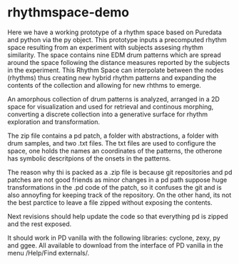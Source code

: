 # rhythmspace-demo
Here we have a working prototype of a rhythm space based on Puredata and python via the py object. This prototype inputs a precomputed rhythm space resulting from an experiment with subjects assesing rhythm similarity. The space contains nine EDM drum patterns which are spread around the space following the distance measures reported by the subjects in the experiment. This Rhythm Space can interpolate between the nodes (rhythms) thus creating new hybrid rhythm patterns and expanding the contents of the collection and allowing for new rhthms to emerge. 

An amorphous collection of drum patterns is analyzed, arranged in a 2D space for visualization and used for retrieval and continous morphing, converting a discrete collection into a generative surface for rhythm exploration and transformation.

The zip file contains a pd patch, a folder with abstractions, a folder with drum samples, and two .txt files. The txt files are used to configure the space, one holds the names an coordinates of the patterns, the otherone has symbolic descritpions of the onsets in the patterns. 

The reason why thi is packed as a .zip file is because git repositories and pd patches are not good friends as minor changes in a pd path suppose huge transformations in the .pd code of the patch, so it confuses the git and is also annoyfing for keeping track of the repository. On the other hand, its not the best parctice to leave a file zipped without exposing the contents.

Next revisions should help update the code so that everything pd is zipped and the rest exposed.

It should work in PD vanilla with the following libraries: cyclone, zexy, py and ggee. All available to download from the interface of PD vanilla in the menu /Help/Find externals/.
